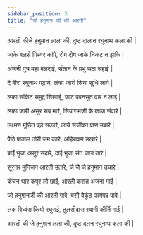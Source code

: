 ```yaml
---
sidebar_position: 3
title: "श्री हनुमान जी की आरती"
---
```


आरती कीजे हनुमान लाला की, दुष्ट दालान रघुनाथ कला की |

जाके बलसे गिरवर कांपे, रोग दोष जाके निकट न झांके |

अंजनी पुत्र महा बलदाई, संतान के प्रभु सदा सहाई |

दे बीरा रघुनाथ पढ़ाये, लंका जारी सिया सुधि लाये |

लंका सॉकेट समुद्र सिखाई, जाट पवनसुत वार न लाई |

लंका जारी असुर सब मारे, सियारामजी के काज सँवारे |

लक्ष्मण मूर्छित पड़े सकारे, लाये संजीवन प्राण उबारे |

पैठि पाताल तोरी जम कारे, अहिरावण उखारे |

बाईं भुजा असुर संहारे, दांई भुजा संत जान तारे |

सुरनर मुनिजन आरती उतारे, जै जै जै हनुमान उचारे |

कंचन थार कपूर लौ छाई, आरती करात अंजना माई |

जो हनुमानजी की आरती गावे, बसी बैकुंठ परमपद पावे |

लंक विध्वंस कियो रघुराई, तुलसीदास स्वामी कीर्ति गाई |

आरती की जे हनुमान लला की, दुष्ट दलन रघुनाथ कला की |
